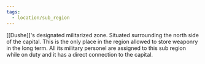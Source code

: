 ```yaml
---
tags:
  - location/sub_region
---
```

[[Dushe]]'s designated militarized zone. Situated surrounding the north side of the capital.
This is the only place in the region allowed to store weaponry in the long term. All its military personel are assigned to this sub region while on duty and it has a direct connection to the capital.
